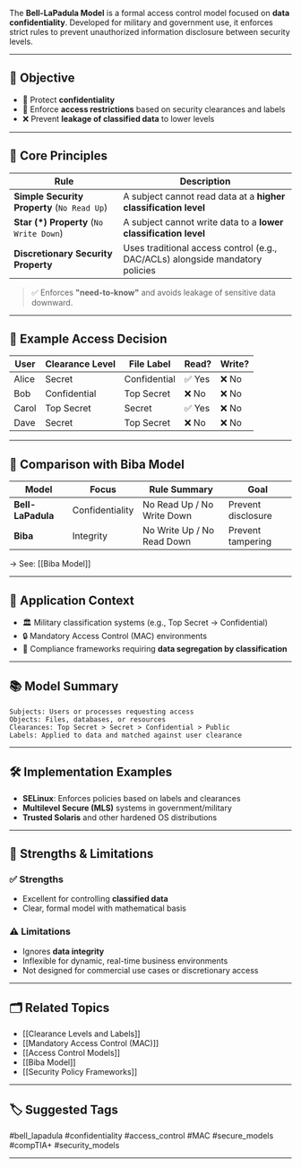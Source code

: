 The **Bell-LaPadula Model** is a formal access control model focused on **data confidentiality**. Developed for military and government use, it enforces strict rules to prevent unauthorized information disclosure between security levels.

---

## 🎯 Objective

- 🔐 Protect **confidentiality**
- 🧱 Enforce **access restrictions** based on security clearances and labels
- ❌ Prevent **leakage of classified data** to lower levels

---

## 🧱 Core Principles

| Rule                  | Description |
|------------------------|-------------|
| **Simple Security Property** (`No Read Up`) | A subject cannot read data at a **higher classification level** |
| **Star (*) Property** (`No Write Down`) | A subject cannot write data to a **lower classification level** |
| **Discretionary Security Property** | Uses traditional access control (e.g., DAC/ACLs) alongside mandatory policies |

> ✅ Enforces **"need-to-know"** and avoids leakage of sensitive data downward.

---

## 🔐 Example Access Decision

| User         | Clearance Level | File Label     | Read? | Write? |
|--------------|------------------|----------------|--------|--------|
| Alice        | Secret           | Confidential   | ✅ Yes | ❌ No   |
| Bob          | Confidential     | Top Secret     | ❌ No  | ❌ No   |
| Carol        | Top Secret       | Secret          | ✅ Yes | ❌ No   |
| Dave         | Secret           | Top Secret      | ❌ No  | ❌ No   |

---

## 🔄 Comparison with Biba Model

| Model            | Focus           | Rule Summary          | Goal             |
|------------------|------------------|------------------------|------------------|
| **Bell-LaPadula** | Confidentiality  | No Read Up / No Write Down | Prevent disclosure |
| **Biba**          | Integrity         | No Write Up / No Read Down | Prevent tampering |

→ See: [[Biba Model]]

---

## 🧩 Application Context

- 🏛️ Military classification systems (e.g., Top Secret → Confidential)
- 🔒 Mandatory Access Control (MAC) environments
- 🧾 Compliance frameworks requiring **data segregation by classification**

---

## 📚 Model Summary
```
Subjects: Users or processes requesting access  
Objects: Files, databases, or resources  
Clearances: Top Secret > Secret > Confidential > Public  
Labels: Applied to data and matched against user clearance
```


---

## 🛠 Implementation Examples

- **SELinux**: Enforces policies based on labels and clearances
- **Multilevel Secure (MLS)** systems in government/military
- **Trusted Solaris** and other hardened OS distributions

---

## 🧠 Strengths & Limitations

### ✅ Strengths
- Excellent for controlling **classified data**
- Clear, formal model with mathematical basis

### ⚠ Limitations
- Ignores **data integrity**
- Inflexible for dynamic, real-time business environments
- Not designed for commercial use cases or discretionary access

---

## 🗂 Related Topics

- [[Clearance Levels and Labels]]
- [[Mandatory Access Control (MAC)]]
- [[Access Control Models]]
- [[Biba Model]]
- [[Security Policy Frameworks]]

---

## 🏷 Suggested Tags

#bell_lapadula #confidentiality #access_control #MAC #secure_models #compTIA+ #security_models

---

